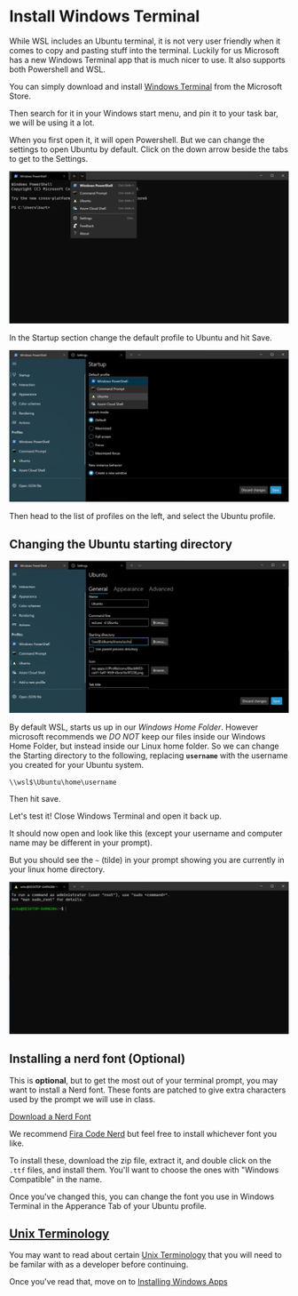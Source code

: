 # Install Windows Terminal

While WSL includes an Ubuntu terminal, it is not very user friendly when it comes to copy and pasting stuff into the terminal.  Luckily for us Microsoft has a new Windows Terminal app that is much nicer to use. It also supports both Powershell and WSL.

You can simply download and install [Windows Terminal] from the Microsoft Store.

Then search for it in your Windows start menu, and pin it to your task bar, we
will be using it a lot.

When you first open it, it will open Powershell. But we can change the settings
to open Ubuntu by default. Click on the down arrow beside the tabs to get to the
Settings.

![Windows-Terminal-Settings-Menu](images/Windows-Terminal-Settings-Menu.png)

In the Startup section change the default profile to Ubuntu and hit Save.

![Windows-Terminal-Default-Profile](images/Windows-Terminal-Default-Profile.png)

Then head to the list of profiles on the left, and select the Ubuntu profile.

## Changing the Ubuntu starting directory

![Windows-Terminal-Ubuntu-Starting-Directory](images/Windows-Terminal-Ubuntu-Starting-Directory.png)

By default WSL, starts us up in our *Windows Home Folder*. However microsoft recommends we *DO NOT* keep our files inside our Windows Home Folder, but instead
inside our Linux home folder.  So we can change the Starting directory to the following, replacing **`username`** with the username you created for your Ubuntu system.

```text
\\wsl$\Ubuntu\home\username
```

Then hit save.

Let's test it! Close Windows Terminal and open it back up.

It should now open and look like this (except your username and computer name may be different in your prompt).

But you should see the `~` (tilde) in your prompt showing you are currently in your linux home directory.

![Ubuntu-Windows-Terminal](images/Ubuntu-Windows-Terminal.png)

## Installing a nerd font (Optional)

This is **optional**, but to get the most out of your terminal prompt, you may want to install
a Nerd font.  These fonts are patched to give extra characters used by the prompt we will
use in class.

[Download a Nerd Font]

We recommend [Fira Code Nerd] but feel free to install whichever font you like.

To install these, download the zip file, extract it, and double click on the `.ttf`
files, and install them. You'll want to choose the ones with "Windows Compatible"
in the name.

Once you've changed this, you can change the font you use in Windows Terminal
in the Apperance Tab of your Ubuntu profile.

## [Unix Terminology]

You may want to read about certain [Unix Terminology] that you will need to be familar with as a developer before continuing.

Once you've read that, move on to [Installing Windows Apps]

[Installing Ansible]:ansible-setup.md
[Unix Terminology]:../resources/unix-terminology.md
[Windows Terminal]:https://www.microsoft.com/en-us/p/windows-terminal/9n0dx20hk701
[Installing Windows Apps]:windows-app-setup.md
[Download a Nerd Font]:https://www.nerdfonts.com/font-downloads
[Fira Code Nerd]:https://github.com/ryanoasis/nerd-fonts/releases/download/v2.1.0/FiraCode.zip